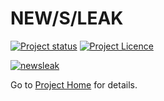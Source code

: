 # NEW/S/LEAK
[![Project status](https://img.shields.io/badge/status-active-brightgreen.svg)](#status)
[![Project Licence](https://img.shields.io/badge/licence-AGPL-blue.svg)](#license)

[![newsleak](http://newsleak.io/wp-content/uploads/2016/03/cropped-logo-draft.png)](https://tudarmstadt-lt.github.io/newsleak-frontend/)



Go to [Project Home](https://tudarmstadt-lt.github.io/newsleak-frontend/) for details.
